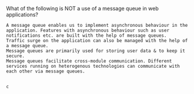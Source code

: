 What of the following is NOT a use of a message queue in web applications?








    A message queue enables us to implement asynchronous behaviour in the application. Features with asynchronous behaviour such as user notifications etc. are built with the help of message queues.
    Traffic surge on the application can also be managed with the help of a message queue.
    Message queues are primarily used for storing user data & to keep it secure.
    Message queues facilitate cross-module communication. Different services running on heterogenous technologies can communicate with each other via message queues.
    
    
    c
